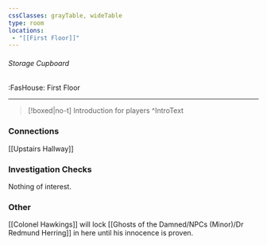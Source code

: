 ```yaml
---
cssClasses: grayTable, wideTable
type: room
locations:
 - "[[First Floor]]"
---
```

###### Storage Cupboard
<span class="sub2">:FasHouse: First Floor</span>

---

> [!boxed|no-t]
> Introduction for players
>^IntroText
	
### Connections
[[Upstairs Hallway]]

### Investigation Checks
Nothing of interest.

### Other
[[Colonel Hawkings]] will lock [[Ghosts of the Damned/NPCs (Minor)/Dr Redmund Herring]] in here until his innocence is proven.


